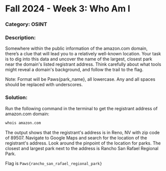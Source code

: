 # Fall 2024 - Week 3: Who Am I

### Category: OSINT

### Description:
Somewhere within the public information of the amazon.com domain, there’s a clue that will lead you to a relatively well-known location. Your task is to dig into this data and uncover the name of the largest, closest park near the domain's listed registrant address. Think carefully about what tools might reveal a domain's background, and follow the trail to the flag.

Note: Format will be Paws{park_name}, all lowercase. Any and all spaces should be replaced with underscores.

### Solution:
Run the following command in the terminal to get the registrant address of amazon.com domain:
```bash
whois amazon.com
```
The output shows that the registrant's address is in Reno, NV with zip code of 89507. Navigate to Google Maps and search for the location of the registrant's address. Look around the pinpoint of the location for parks. The closest and largest park next to the address is Rancho San Rafael Regional Park.

Flag is `Paws{rancho_san_rafael_regional_park}`